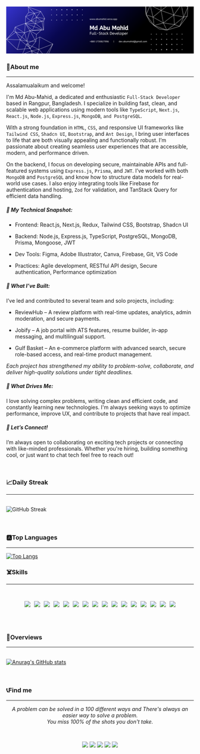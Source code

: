 
![Front-end Developer](./images/banner.png)
### 🤵About me 
---

Assalamualaikum and welcome! 

I'm Md Abu-Mahid, a dedicated and enthusiastic `Full-Stack Developer` based in Rangpur, Bangladesh. I specialize in building fast, clean, and scalable web applications using modern tools like `TypeScript`, `Next.js`, `React.js`, `Node.js`, `Express.js`, `MongoDB`, `and PostgreSQL`.

With a strong foundation in `HTML`, `CSS`, and responsive UI frameworks like `Tailwind CSS`, `Shadcn UI`, `Bootstrap`, and `Ant Design`, I bring user interfaces to life that are both visually appealing and functionally robust. I’m passionate about creating seamless user experiences that are accessible, modern, and performance driven.

On the backend, I focus on developing secure, maintainable APIs and full-featured systems using `Express.js`, `Prisma`, and `JWT`. I’ve worked with both `MongoDB` and `PostgreSQL` and know how to structure data models for real-world use cases. I also enjoy integrating tools like Firebase for authentication and hosting, `Zod` for validation, and TanStack Query for efficient data handling.

##### 🔧 My Technical Snapshot:

 - Frontend: React.js, Next.js, Redux, Tailwind CSS, Bootstrap, Shadcn UI

 - Backend: Node.js, Express.js, TypeScript, PostgreSQL, MongoDB, Prisma, Mongoose, JWT

 - Dev Tools: Figma, Adobe Illustrator, Canva, Firebase, Git, VS Code

 - Practices: Agile development, RESTful API design, Secure authentication, Performance optimization

##### 🚀 What I’ve Built:
I’ve led and contributed to several team and solo projects, including:

 - ReviewHub – A review platform with real-time updates, analytics, admin moderation, and secure payments.

 - Jobify – A job portal with ATS features, resume builder, in-app messaging, and multilingual support.

 - Gulf Basket – An e-commerce platform with advanced search, secure role-based access, and real-time product management.

*Each project has strengthened my ability to problem-solve, collaborate, and deliver high-quality solutions under tight deadlines.*

##### 💬 What Drives Me:

I love solving complex problems, writing clean and efficient code, and constantly learning new technologies. I'm always seeking ways to optimize performance, improve UX, and contribute to projects that have real impact.

##### 🤝 Let’s Connect!

I’m always open to collaborating on exciting tech projects or connecting with like-minded professionals. Whether you're hiring, building something cool, or just want to chat tech feel free to reach out!

<br/>

### 📈Daily Streak
---
<br/>
<div style="width: 100%; display: flex; justify-content: center; overflow: hidden;">
  <img src="https://streak-stats.demolab.com?user=md-maruf-billa&hide_border=true&card_width=1280&card_height=360" alt="GitHub Streak" style="width: 100%; height: auto;" />
</div>

<br/>
<br/>

### 🅰️Top Languages
---

[![Top Langs](https://github-readme-stats.vercel.app/api/top-langs/?username=md-maruf-billa&layout=compact&card_width=600)](https://github.com/anuraghazra/github-readme-stats)

### ☠️Skills
---
<br/>
<p align="center" style="display:flex; align-items:center; gap:10px; flex-wrap:wrap; justify-content:center;">
  <image src="./icons/next.png " />
  <image src="./icons/react.png" />
  <image src="./icons/redux.png" />
  <image src="./icons/JavaScript.png" />
  <image src="./icons/typescript.png" />
  <image src="./icons/node.png" />
  <image src="./icons/express.png" />
  <image src="./icons/mongo.png" />
  <image src="./icons/mongoose.png" />
  <image src="./icons/sql.png" />
  <image src="./icons/prisma.png" />
  <image src="./icons/firebase.png" />
  <image src="./icons/tailwind.png" />
  <image src="./icons/Bootsrap.png" />
  <image src="./icons/css.png" />
  <image src="./icons/HTML.png" />
</p>

<br/>
<br/>


### 🔦Overviews
---
<br/>
<div style="width: 100%; display: flex; justify-content: center;">
  <a style="width:100%" href="https://github.com/anuraghazra/github-readme-stats">
    <img src="https://github-readme-stats.vercel.app/api?username=md-maruf-billa" alt="Anurag's GitHub stats" style="width: 100%; height: auto;" />
  </a>
</div>

<br/>
<br/>

### 📞Find me

---
<p align="center">
   <i>A problem can be solved in a 100 different ways and There's always an easier way to solve a problem.</i>
   <br>
   <i>You miss 100% of the shots you don't take.</i>
</p>      
<br/>
<div style="display:flex; align-items:center; gap:10px; flex-wrap:wrap; justify-content:center;">

<a target="_blank" href="https://abumahid-portfolio.netlify.app/"><img src="https://img.shields.io/badge/-WEB-FF4088?style=for-the-badge&logo=Hugo&logoColor=white"></img></a>
	<a target="_blank" href="https://www.linkedin.com/in/md-abu-mahid-islam/"><img src="https://img.shields.io/badge/-LinkedIn-0077B5?style=for-the-badge&logo=Linkedin&logoColor=white"></img></a>
<a target="_blank" href="mailto:dev.abumahid@gmail.com"><img src="https://img.shields.io/badge/-Gmail-D14836?style=for-the-badge&logo=Gmail&logoColor=white"></img></a>
<a target="_blank" href="https://medium.com/@mdaabumahidislam"><img src="https://img.shields.io/badge/-Medium-12100E?style=for-the-badge&logo=Medium&logoColor=white"></img></a>
<a target="_blank" href="https://x.com/Abumahidislam"><img src="https://img.shields.io/badge/-Twitter-1DA1F2?style=for-the-badge&logo=Twitter&logoColor=white"></img></a>


</div>
